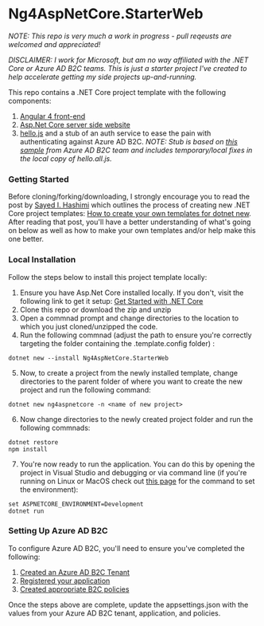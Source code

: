 # Ng4AspNetCore.StarterWeb #

*NOTE: This repo is very much a work in progress - pull reqeusts are welcomed and appreciated!*

*DISCLAIMER: I work for Microsoft, but am no way affiliated with the .NET Core or Azure AD B2C teams. This is just a starter project I've created to help accelerate getting my side projects up-and-running.*

This repo contains a .NET Core project template with the following components:

1. [Angular 4 front-end](https://angular.io/)
2. [Asp.Net Core server side website](https://docs.microsoft.com/en-us/aspnet/core/)
3. [hello.js](https://adodson.com/hello.js/) and a stub of an auth service to ease the pain with authenticating against Azure AD B2C. *NOTE: Stub is based on [this sample](https://github.com/Azure-Samples/active-directory-b2c-javascript-singlepageapp-dotnet-webapi) from Azure AD B2C team and includes temporary/local fixes in the local copy of hello.all.js.*

### Getting Started ###

Before cloning/forking/downloading, I strongly encourage you to read the post by [Sayed I. Hashimi](https://twitter.com/sayedihashimi) which outlines the process of creating new .NET Core project templates: [How to create your own templates for dotnet new](https://blogs.msdn.microsoft.com/dotnet/2017/04/02/how-to-create-your-own-templates-for-dotnet-new/). After reading that post, you'll have a better understanding of what's going on below as well as how to make your own templates and/or help make this one better.

### Local Installation ###

Follow the steps below to install this project template locally:

1. Ensure you have Asp.Net Core installed locally. If you don't, visit the following link to get it setup: [Get Started with .NET Core](https://www.microsoft.com/net/core) 
2. Clone this repo or download the zip and unzip 
3. Open a commnad prompt and change directories to the location to which you just cloned/unzipped the code.
4. Run the following commnad (adjust the path to ensure you're correctly targeting the folder containing the .template.config folder) :
````
dotnet new --install Ng4AspNetCore.StarterWeb
````
5. Now, to create a project from the newly installed template, change directories to the parent folder of where you want to create the new project and run the following command:
````
dotnet new ng4aspnetcore -n <name of new project>
````
6. Now change directories to the newly created project folder and run the following commnads:
````
dotnet restore
npm install
````
7. You're now ready to run the application. You can do this by opening the project in Visual Studio and debugging or via command line (if you're running on Linux or MacOS check out [this page](https://docs.microsoft.com/en-us/aspnet/core/fundamentals/environments) for the command to set the environment):
````
set ASPNETCORE_ENVIRONMENT=Development
dotnet run
````

### Setting Up Azure AD B2C ###

To configure Azure AD B2C, you'll need to ensure you've completed the following:

1. [Created an Azure AD B2C Tenant](https://docs.microsoft.com/en-us/azure/active-directory-b2c/active-directory-b2c-get-started)
2. [Registered your application](https://docs.microsoft.com/en-us/azure/active-directory-b2c/active-directory-b2c-app-registration)
3. [Created appropriate B2C policies](https://docs.microsoft.com/en-us/azure/active-directory-b2c/active-directory-b2c-reference-policies)

Once the steps above are complete, update the appsettings.json with the values from your Azure AD B2C tenant, application, and policies.